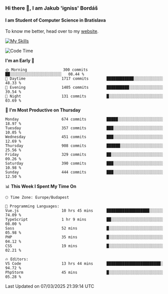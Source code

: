 ### Hi there 👋, I am Jakub 'igniss' Bordáš

#### I am Student of Computer Science in Bratislava
To know me better, head over to my [website](https://bordas.sk).

[![My Skills](https://skillicons.dev/icons?i=js,typescript,html,css,figma,svelte,vue,next,postgresql,nest,express,nodejs)](https://bordas.sk)


<!--START_SECTION:waka-->
![Code Time](http://img.shields.io/badge/Code%20Time-1%2C705%20hrs%2049%20mins-blue)

**I'm an Early 🐤** 

```text
🌞 Morning                300 commits         ██░░░░░░░░░░░░░░░░░░░░░░░   08.44 % 
🌆 Daytime                1717 commits        ████████████░░░░░░░░░░░░░   48.33 % 
🌃 Evening                1405 commits        ██████████░░░░░░░░░░░░░░░   39.54 % 
🌙 Night                  131 commits         █░░░░░░░░░░░░░░░░░░░░░░░░   03.69 % 
```
📅 **I'm Most Productive on Thursday** 

```text
Monday                   674 commits         █████░░░░░░░░░░░░░░░░░░░░   18.97 % 
Tuesday                  357 commits         ███░░░░░░░░░░░░░░░░░░░░░░   10.05 % 
Wednesday                451 commits         ███░░░░░░░░░░░░░░░░░░░░░░   12.69 % 
Thursday                 908 commits         ██████░░░░░░░░░░░░░░░░░░░   25.56 % 
Friday                   329 commits         ██░░░░░░░░░░░░░░░░░░░░░░░   09.26 % 
Saturday                 390 commits         ███░░░░░░░░░░░░░░░░░░░░░░   10.98 % 
Sunday                   444 commits         ███░░░░░░░░░░░░░░░░░░░░░░   12.50 % 
```


📊 **This Week I Spent My Time On** 

```text
🕑︎ Time Zone: Europe/Budapest

💬 Programming Languages: 
Vue.js                   10 hrs 45 mins      ███████████████████░░░░░░   74.09 % 
TypeScript               1 hr 9 mins         ██░░░░░░░░░░░░░░░░░░░░░░░   08.00 % 
Sass                     52 mins             █░░░░░░░░░░░░░░░░░░░░░░░░   05.98 % 
PHP                      35 mins             █░░░░░░░░░░░░░░░░░░░░░░░░   04.12 % 
CSS                      19 mins             █░░░░░░░░░░░░░░░░░░░░░░░░   02.21 % 

🔥 Editors: 
VS Code                  13 hrs 44 mins      ████████████████████████░   94.72 % 
PhpStorm                 45 mins             █░░░░░░░░░░░░░░░░░░░░░░░░   05.28 % 
```


 Last Updated on 07/03/2025 21:39:14 UTC
<!--END_SECTION:waka-->
